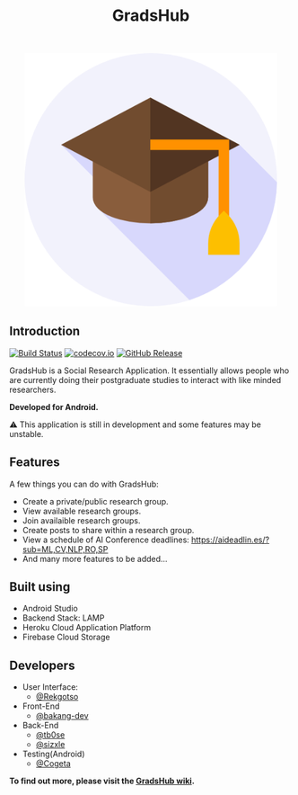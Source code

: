 <h1 align="center"> GradsHub </h1> <br>
<p align="center">
  <a href="https://github.com/CodeFusionGroup/GradsHub">
    <img alt="GradsHub Logo" title="GitPoint" src="https://raw.githubusercontent.com/CodeFusionGroup/GradsHub/master/app/src/main/res/mipmap-hdpi/applogo.png" width="450">
  </a>
</p>

## Introduction

[![Build Status][travis-image]][travis]
[![codecov.io][codecov-image]][codecov]
[![GitHub Release](https://img.shields.io/badge/release-v0.2.0&ndash;beta-orange.svg)](https://github.com/CodeFusionGroup/GradsHub/releases)

GradsHub is a Social Research Application. It essentially allows people who are currently doing their postgraduate studies to interact with like minded researchers.

**Developed for Android.**

:warning: This application is still in development and some features may be unstable.

## Features

A few things you can do with GradsHub:

- Create a private/public research group.
- View available research groups.
- Join availaible research groups.
- Create posts to share within a research group.
- View a schedule of AI Conference deadlines: <https://aideadlin.es/?sub=ML,CV,NLP,RO,SP>
- And many more features to be added...

## Built using

- Android Studio
- Backend Stack: LAMP
- Heroku Cloud Application Platform
- Firebase Cloud Storage

## Developers

- User Interface:
    - [@Rekgotso](https://github.com/Rekgotso)
- Front-End
    - [@bakang-dev](https://github.com/bakang-dev)
- Back-End
    - [@tb0se](https://github.com/tb0se)
    - [@sizxle](https://github.com/sizxle)
- Testing(Android)
    - [@Cogeta](https://github.com/BongumusaSizwe)
    

**To find out more, please visit the [GradsHub wiki][wiki].**

<!-- Links for images/urls -->

[travis-image]:https://travis-ci.org/CodeFusionGroup/GradsHub.svg?branch=master
[travis]:https://travis-ci.org/CodeFusionGroup/GradsHub

[codecov-image]:https://codecov.io/github/CodeFusionGroup/GradsHub/branch/master/graph/badge.svg
[codecov]:https://codecov.io/gh/CodeFusionGroup/GradsHub

[wiki]:https://github.com/CodeFusionGroup/GradsHub/wiki

